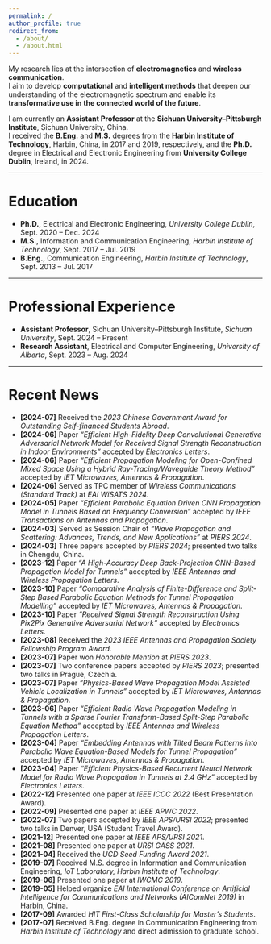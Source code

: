 ```yaml
---
permalink: /
author_profile: true
redirect_from: 
  - /about/
  - /about.html
---
```



My research lies at the intersection of **electromagnetics** and **wireless communication**.  
I aim to develop **computational** and **intelligent methods** that deepen our understanding of the electromagnetic spectrum and enable its **transformative use in the connected world of the future**.

I am currently an **Assistant Professor** at the **Sichuan University–Pittsburgh Institute**, Sichuan University, China.  
I received the **B.Eng.** and **M.S.** degrees from the **Harbin Institute of Technology**, Harbin, China, in 2017 and 2019, respectively, and the **Ph.D.** degree in Electrical and Electronic Engineering from **University College Dublin**, Ireland, in 2024.

---

# Education

- **Ph.D.**, Electrical and Electronic Engineering, *University College Dublin*, Sept. 2020 – Dec. 2024  
- **M.S.**, Information and Communication Engineering, *Harbin Institute of Technology*, Sept. 2017 – Jul. 2019  
- **B.Eng.**, Communication Engineering, *Harbin Institute of Technology*, Sept. 2013 – Jul. 2017  

---

# Professional Experience

- **Assistant Professor**, Sichuan University–Pittsburgh Institute, *Sichuan University*, Sept. 2024 – Present  
- **Research Assistant**, Electrical and Computer Engineering, *University of Alberta*, Sept. 2023 – Aug. 2024  

---

# Recent News

- **[2024-07]** Received the *2023 Chinese Government Award for Outstanding Self-financed Students Abroad*.  
- **[2024-06]** Paper *“Efficient High-Fidelity Deep Convolutional Generative Adversarial Network Model for Received Signal Strength Reconstruction in Indoor Environments”* accepted by *Electronics Letters*.  
- **[2024-06]** Paper *“Efficient Propagation Modeling for Open-Confined Mixed Space Using a Hybrid Ray-Tracing/Waveguide Theory Method”* accepted by *IET Microwaves, Antennas & Propagation*.  
- **[2024-06]** Served as TPC member of *Wireless Communications (Standard Track)* at *EAI WiSATS 2024*.  
- **[2024-05]** Paper *“Efficient Parabolic Equation Driven CNN Propagation Model in Tunnels Based on Frequency Conversion”* accepted by *IEEE Transactions on Antennas and Propagation*.  
- **[2024-03]** Served as Session Chair of *“Wave Propagation and Scattering: Advances, Trends, and New Applications”* at *PIERS 2024*.  
- **[2024-03]** Three papers accepted by *PIERS 2024*; presented two talks in Chengdu, China.  
- **[2023-12]** Paper *“A High-Accuracy Deep Back-Projection CNN-Based Propagation Model for Tunnels”* accepted by *IEEE Antennas and Wireless Propagation Letters*.  
- **[2023-10]** Paper *“Comparative Analysis of Finite-Difference and Split-Step Based Parabolic Equation Methods for Tunnel Propagation Modelling”* accepted by *IET Microwaves, Antennas & Propagation*.  
- **[2023-10]** Paper *“Received Signal Strength Reconstruction Using Pix2Pix Generative Adversarial Network”* accepted by *Electronics Letters*.  
- **[2023-08]** Received the *2023 IEEE Antennas and Propagation Society Fellowship Program Award*.  
- **[2023-07]** Paper won *Honorable Mention* at *PIERS 2023*.  
- **[2023-07]** Two conference papers accepted by *PIERS 2023*; presented two talks in Prague, Czechia.  
- **[2023-07]** Paper *“Physics-Based Wave Propagation Model Assisted Vehicle Localization in Tunnels”* accepted by *IET Microwaves, Antennas & Propagation*.  
- **[2023-06]** Paper *“Efficient Radio Wave Propagation Modeling in Tunnels with a Sparse Fourier Transform-Based Split-Step Parabolic Equation Method”* accepted by *IEEE Antennas and Wireless Propagation Letters*.  
- **[2023-04]** Paper *“Embedding Antennas with Tilted Beam Patterns into Parabolic Wave Equation-Based Models for Tunnel Propagation”* accepted by *IET Microwaves, Antennas & Propagation*.  
- **[2023-04]** Paper *“Efficient Physics-Based Recurrent Neural Network Model for Radio Wave Propagation in Tunnels at 2.4 GHz”* accepted by *Electronics Letters*.  
- **[2022-12]** Presented one paper at *IEEE ICCC 2022* (Best Presentation Award).  
- **[2022-09]** Presented one paper at *IEEE APWC 2022*.  
- **[2022-07]** Two papers accepted by *IEEE APS/URSI 2022*; presented two talks in Denver, USA (Student Travel Award).  
- **[2021-12]** Presented one paper at *IEEE APS/URSI 2021*.  
- **[2021-08]** Presented one paper at *URSI GASS 2021*.  
- **[2021-04]** Received the *UCD Seed Funding Award 2021*.  
- **[2019-07]** Received M.S. degree in Information and Communication Engineering, *IoT Laboratory, Harbin Institute of Technology*.  
- **[2019-06]** Presented one paper at *IWCMC 2019*.  
- **[2019-05]** Helped organize *EAI International Conference on Artificial Intelligence for Communications and Networks (AIComNet 2019)* in Harbin, China.  
- **[2017-09]** Awarded *HIT First-Class Scholarship for Master’s Students*.  
- **[2017-07]** Received B.Eng. degree in Communication Engineering from *Harbin Institute of Technology* and direct admission to graduate school.

